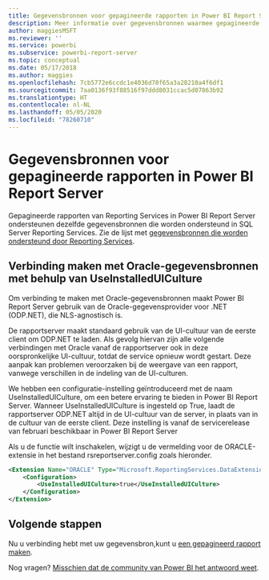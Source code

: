 ```yaml
---
title: Gegevensbronnen voor gepagineerde rapporten in Power BI Report Server
description: Meer informatie over gegevensbronnen waarmee gepagineerde rapporten (.rdl) in Power BI Report Server verbinding kunnen maken.
author: maggiesMSFT
ms.reviewer: ''
ms.service: powerbi
ms.subservice: powerbi-report-server
ms.topic: conceptual
ms.date: 05/17/2018
ms.author: maggies
ms.openlocfilehash: 7cb5772e6ccdc1e4036d70f65a3a28210a4f6df1
ms.sourcegitcommit: 7aa0136f93f88516f97ddd8031ccac5d07863b92
ms.translationtype: HT
ms.contentlocale: nl-NL
ms.lasthandoff: 05/05/2020
ms.locfileid: "78260710"
---
```

# <a name="paginated-report-data-sources--in-power-bi-report-server"></a>Gegevensbronnen voor gepagineerde rapporten in Power BI Report Server
Gepagineerde rapporten van Reporting Services in Power BI Report Server ondersteunen dezelfde gegevensbronnen die worden ondersteund in SQL Server Reporting Services. Zie de lijst met [gegevensbronnen die worden ondersteund door Reporting Services](https://docs.microsoft.com/sql/reporting-services/report-data/data-sources-supported-by-reporting-services-ssrs).

## <a name="connect-to-oracle-data-sources-with-useinstalleduiculture"></a>Verbinding maken met Oracle-gegevensbronnen met behulp van UseInstalledUICulture

Om verbinding te maken met Oracle-gegevensbronnen maakt Power BI Report Server gebruik van de Oracle-gegevensprovider voor .NET (ODP.NET), die NLS-agnostisch is.

De rapportserver maakt standaard gebruik van de UI-cultuur van de eerste client om ODP.NET te laden.  Als gevolg hiervan zijn alle volgende verbindingen met Oracle vanaf de rapportserver ook in deze oorspronkelijke UI-cultuur, totdat de service opnieuw wordt gestart.  Deze aanpak kan problemen veroorzaken bij de weergave van een rapport, vanwege verschillen in de indeling van de UI-culturen.

We hebben een configuratie-instelling geïntroduceerd met de naam UseInstalledUICulture, om een betere ervaring te bieden in Power BI Report Server. Wanneer UseInstalledUICulture is ingesteld op True, laadt de rapportserver ODP.NET altijd in de UI-cultuur van de server, in plaats van in de cultuur van de eerste client.
Deze instelling is vanaf de servicerelease van februari beschikbaar in Power BI Report Server

Als u de functie wilt inschakelen, wijzigt u de vermelding voor de ORACLE-extensie in het bestand rsreportserver.config zoals hieronder.
```xml
<Extension Name="ORACLE" Type="Microsoft.ReportingServices.DataExtensions.OracleClientConnectionWrapper,Microsoft.ReportingServices.DataExtensions">
    <Configuration>
        <UseInstalledUICulture>true</UseInstalledUICulture>
    </Configuration>
</Extension>
```

## <a name="next-steps"></a>Volgende stappen
Nu u verbinding hebt met uw gegevensbron,kunt u [een gepagineerd rapport maken](quickstart-create-paginated-report.md).  


Nog vragen? [Misschien dat de community van Power BI het antwoord weet](https://community.powerbi.com/).
